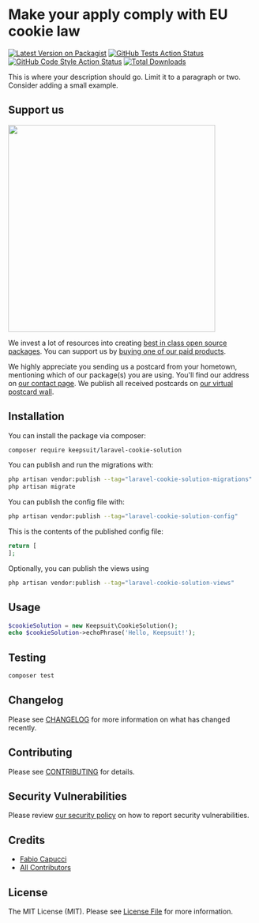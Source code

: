 # Make your apply comply with EU cookie law

[![Latest Version on Packagist](https://img.shields.io/packagist/v/keepsuit/laravel-cookie-solution.svg?style=flat-square)](https://packagist.org/packages/keepsuit/laravel-cookie-solution)
[![GitHub Tests Action Status](https://img.shields.io/github/actions/workflow/status/keepsuit/laravel-cookie-solution/run-tests.yml?branch=main&label=tests&style=flat-square)](https://github.com/keepsuit/laravel-cookie-solution/actions?query=workflow%3Arun-tests+branch%3Amain)
[![GitHub Code Style Action Status](https://img.shields.io/github/actions/workflow/status/keepsuit/laravel-cookie-solution/fix-php-code-style-issues.yml?branch=main&label=code%20style&style=flat-square)](https://github.com/keepsuit/laravel-cookie-solution/actions?query=workflow%3A"Fix+PHP+code+style+issues"+branch%3Amain)
[![Total Downloads](https://img.shields.io/packagist/dt/keepsuit/laravel-cookie-solution.svg?style=flat-square)](https://packagist.org/packages/keepsuit/laravel-cookie-solution)

This is where your description should go. Limit it to a paragraph or two. Consider adding a small example.

## Support us

[<img src="https://github-ads.s3.eu-central-1.amazonaws.com/laravel-cookie-solution.jpg?t=1" width="419px" />](https://spatie.be/github-ad-click/laravel-cookie-solution)

We invest a lot of resources into creating [best in class open source packages](https://spatie.be/open-source). You can support us by [buying one of our paid products](https://spatie.be/open-source/support-us).

We highly appreciate you sending us a postcard from your hometown, mentioning which of our package(s) you are using. You'll find our address on [our contact page](https://spatie.be/about-us). We publish all received postcards on [our virtual postcard wall](https://spatie.be/open-source/postcards).

## Installation

You can install the package via composer:

```bash
composer require keepsuit/laravel-cookie-solution
```

You can publish and run the migrations with:

```bash
php artisan vendor:publish --tag="laravel-cookie-solution-migrations"
php artisan migrate
```

You can publish the config file with:

```bash
php artisan vendor:publish --tag="laravel-cookie-solution-config"
```

This is the contents of the published config file:

```php
return [
];
```

Optionally, you can publish the views using

```bash
php artisan vendor:publish --tag="laravel-cookie-solution-views"
```

## Usage

```php
$cookieSolution = new Keepsuit\CookieSolution();
echo $cookieSolution->echoPhrase('Hello, Keepsuit!');
```

## Testing

```bash
composer test
```

## Changelog

Please see [CHANGELOG](CHANGELOG.md) for more information on what has changed recently.

## Contributing

Please see [CONTRIBUTING](CONTRIBUTING.md) for details.

## Security Vulnerabilities

Please review [our security policy](../../security/policy) on how to report security vulnerabilities.

## Credits

- [Fabio Capucci](https://github.com/keepsuit)
- [All Contributors](../../contributors)

## License

The MIT License (MIT). Please see [License File](LICENSE.md) for more information.
